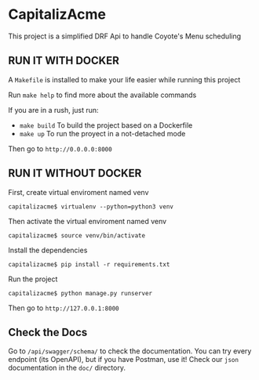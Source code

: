 # CapitalizAcme
This project is a simplified DRF Api to handle Coyote's Menu scheduling

## RUN IT WITH DOCKER
A `Makefile` is installed to make your life easier while running this project

Run `make help` to find more about the available commands

If you are in a rush, just run:

- `make build` To build the project based on a Dockerfile
- `make up` To run the proyect in a not-detached mode

Then go to `http://0.0.0.0:8000`
## RUN IT WITHOUT DOCKER
First, create virtual enviroment named venv

`capitalizacme$ virtualenv --python=python3 venv`

Then activate the virtual enviroment named venv

`capitalizacme$ source venv/bin/activate`

Install the dependencies

`capitalizacme$ pip install -r requirements.txt`

Run the project

`capitalizacme$ python manage.py runserver`

Then go to `http://127.0.0.1:8000`

## Check the Docs
Go to `/api/swagger/schema/` to check the documentation. You can try every endpoint (its OpenAPI), but if you have Postman, use it! Check our `json` documentation in the `doc/` directory.
